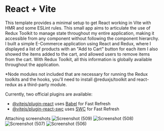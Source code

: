 # React + Vite

This template provides a minimal setup to get React working in Vite with HMR and some ESLint rules.
This small app aims to articulate the use of Redux Toolkit to manage state throughout my entire application, making it accessible from any component without following the component hierarchy. 
I built a simple E-Commerce application using React and Redux, where I displayed a list of products with an "Add to Cart" button for each item
I also showed the items added to the cart, and allowed users to remove items from the cart. 
With Redux Toolkit, all this information is globally available throughout the application.

*Node modules not included that are necessary for running the Redux toolkits and the hooks, you'll need to install @reduxjs/toolkit and react-redux as a third-party module.

Currently, two official plugins are available:

- [@vitejs/plugin-react](https://github.com/vitejs/vite-plugin-react/blob/main/packages/plugin-react/README.md) uses [Babel](https://babeljs.io/) for Fast Refresh
- [@vitejs/plugin-react-swc](https://github.com/vitejs/vite-plugin-react-swc) uses [SWC](https://swc.rs/) for Fast Refresh

Attaching screenshots
![Screenshot (509)](https://github.com/user-attachments/assets/515fc9c3-9e4e-4649-b2de-f0f51bc682a3)
![Screenshot (508)](https://github.com/user-attachments/assets/c86fc200-9251-40bb-bb91-e71068b53779)
![Screenshot (507)](https://github.com/user-attachments/assets/990c3c60-79b6-4461-8a7d-3aa1ea991d32)
![Screenshot (506)](https://github.com/user-attachments/assets/1d09820c-0f69-4e81-ab33-a8bdae7ae132)
